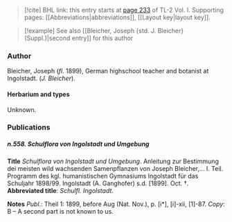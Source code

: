 > [!cite] BHL link: this entry starts at [page 233](https://www.biodiversitylibrary.org/item/103414#page/281/mode/1up) of TL-2 Vol. I.
> Supporting pages: [[Abbreviations|abbreviations]], [[Layout key|layout key]].

> [!example] See also [[Bleicher, Joseph {std. J. Bleicher} (Suppl.)|second entry]] for this author

### Author

Bleicher, Joseph (*fl*. 1899), German highschool teacher and botanist at Ingolstadt. (*J. Bleicher*).

#### Herbarium and types

Unknown.

### Publications

##### n.558. Schulflora von Ingolstadt und Umgebung

**Title**
*Schulflora von Ingolstadt und Umgebung*. Anleitung zur Bestimmung dei meisten wild wachsenden Samenpflanzen von Joseph Bleicher,... I. Teil. Programm des kgl. humanistischen Gymnasiums Ingolstadt für das Schuljahr 1898/99. Ingolstadt (A. Ganghofer) s.d. \[1899\]. Oct. †.
**Abbreviated title**: *Schulfl. Ingolstadt*.

**Notes**
*Publ*.: Theil 1: 1899, before Aug (Nat. Nov.), p. \[i\*\], \[i\]-xii, \[1\]-87. *Copy*: B – A second part is not known to us.

